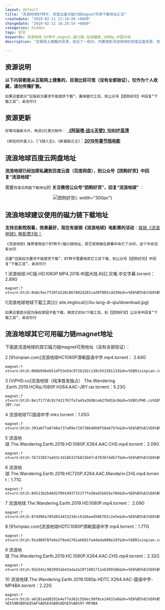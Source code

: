 ```yaml
---
layout: default
title: "流浪地球BT种子、百度云盘与磁力链magnet可用下载地址汇总"
createdate: "2019-02-11 11:18:09 +0800"
changedate: "2019-02-22 16:28:54 +0800"
categories: hidden
tags: 好货
keywords: 流浪地球,bt种子,magnet,磁力链,在线播放,1080p,中国大陆
description: "互联网上搜集的资源，验证了一部分，内置电影流浪地球的百度云盘资源、百度网盘连接、BT种子、磁力链magnet下载地址和下载方法。推荐使用“流浪地球HC1080P清晰国语中字.mp4.torrent”、“流浪地球.The.Wandering.Earth.2019.HD.1080P.X264.AAC.CHS.mp4.torrent”。电影疯狂的外星人、飞驰人生、新喜剧之王也已经下载验证。" 

---
```


## 资源说明

**以下内容都是从互联网上搜集的，目测比较可信（没有全部验证），仅作为个人收藏，请勿传播扩散。**

`如果迅雷提示“应版权方要求不能提供下载”，要用替代工具，到公众号【团购好货】中回复“下载工具”，亲测可行`

## 资源更新

`好莱坞最新大片，耗资2亿美元制作：` **[《阿丽塔·战斗天使》1080P高清](https://www.lijiaocn.com/hidden/2019/02/22/alita-battle-angel.html)**

`《疯狂的外星人》、《飞驰人生》、《新喜剧之王》`：**[2019年春节档电影](https://www.lijiaocn.com/hidden/2019/02/15/chun-jie-dang-movie-resource.html)**

## 流浪地球百度云网盘地址

**流浪地球已经加密私藏到百度云盘（百度网盘），到公众号【团购好货】中回复“流浪地球”**

需要`百度云网盘下载地址`的 **关注微信公众号“团购好货”，回复“流浪地球”** ：

<span style="display:block;text-align:center">![团购好货](https://www.lijiaocn.com/img/ercode/tuan-gou-hao-huo.png){: width="300px"}</span>

## 流浪地球建议使用的磁力链下载地址

**支持去影院观看，效果最好，现在有报销《流浪地球》电影票的活动**：[报销《流浪地球》电影票3张！](https://mp.weixin.qq.com/s/KkEHwwd_iiqXvQAiyAftlw)

`《流浪地球》推荐使用这个BT种子/磁力链地址，其它视频被在屏幕中央打了水印，这个中央没有水印`

`迅雷“应版权方要求不能提供下载”，BT种子需要用其它工具下载，到公众号【团购好货】中回复“下载工具”，亲测可行`

1 流浪地球.HC版.HD.1080P.MP4.2018.中国大陆.科幻.灾难.中文字幕.torrent： 2.89G

	magnet:?xt=urn:btih:0a8c9acff20fa520c867802d281cad97002cdd39&dn=%E6%B5%81%E6%B5%AA%E5%9C%B0%E7%90%83.HC%E7%89%88.HD.1080P.MP4.2018.%E4%B8%AD%E5%9B%BD%E5%A4%A7%E9%99%86.%E7%A7%91%E5%B9%BB.%E7%81%BE%E9%9A%BE.%E4%B8%AD%E6%96%87%E5%AD%97%E5%B9%95

![流浪地球地球下载工具]({{ site.imglocal}}/liu-lang-di-qiu/download.jpg)

`如果迅雷提示因为版权原因不能下载，换其它的bt下载工具，到【团购好货】公众号中回复“下载工具”，亲测可行`

## 流浪地球其它可用磁力链magnet地址

下面是流浪地球的其它磁力链magnet可用地址（没有全部验证）：

2 [91xinpian.com]流浪地球HC1080P清晰国语中字.mp4.torrent： 2.64G

	magnet:?xt=urn:btih:066b94be651df53e54c9726102c138c932381133&dn=%5B91xinpian.com%5D%E6%B5%81%E6%B5%AA%E5%9C%B0%E7%90%83HC1080P%E6%B8%85%E6%99%B0%E5%9B%BD%E8%AF%AD%E4%B8%AD%E5%AD%97.mp4

3 [ViPHD.co]流浪地球（纯净首发独占） The.Wandering .Earth.2019.HCRip.1080P.H264.AAC-JBY.rar.torrent：5.23G

	magnet:?xt=urn:btih:0e1f177dc917431767fa7a45a3b98ce62fb01bc0&dn=%5BViPHD.co%5D%E6%B5%81%E6%B5%AA%E5%9C%B0%E7%90%83%EF%BC%88%E7%BA%AF%E5%87%80%E9%A6%96%E5%8F%91%E7%8B%AC%E5%8D%A0%EF%BC%89%20The.Wandering%20.Earth.2019.HCRip.1080P.H264.AAC-JBY.rar

4 流浪地球TC国语中字.mkv.torrent：1.05G

	magnet:?xt=urn:btih:393a6f7a8740a737a09e726f38640b0f50a675fe&dn=%E6%B5%81%E6%B5%AA%E5%9C%B0%E7%90%83TC%E5%9B%BD%E8%AF%AD%E4%B8%AD%E5%AD%97.mkv

5 流浪地球.The.Wandering.Earth.2019.HD.1080P.X264.AAC.CHS.mp4.torrent：2.09G

	magnet:?xt=urn:btih:7b723857add3c3d18b337b815b6fc8783bf4db77&dn=%E6%B5%81%E6%B5%AA%E5%9C%B0%E7%90%83.The.Wandering.Earth.2019.HD.1080P.X264.AAC.CHS.mp4

6 流浪地球.The.Wandering.Earth.2019.HC720P.X264.AAC.Mandarin.CHS.mp4.torrent：1.71G

	magnet:?xt=urn:btih:84513b2b4dd2f0914937151f7fe50ad1bb55e704&dn=%E6%B5%81%E6%B5%AA%E5%9C%B0%E7%90%83.The.Wandering.Earth.2019.HC720P.X264.AAC.Mandarin.CHS.mp4

7 流浪地球.The.Wandering.Earth.2019.HD.1080P.mp4.torrent： 2.09G

	magnet:?xt=urn:btih:874d96a785d81443323dcc6166aed586702c2e5e&dn=%E6%B5%81%E6%B5%AA%E5%9C%B0%E7%90%83.The.Wandering.Earth.2019.HD.1080P.%E7%9C%8B%E7%94%B5%E5%BD%B1%E5%85%B3%E6%B3%A8%E5%BE%AE%E4%BF%A1%E5%85%AC%E4%BC%97%E5%8F%B7%3A%E5%8D%A1%E5%85%B6%E5%BD%B1%E8%A7%86%E6%8E%A7..mp4

8 [91xinpian.com]流浪地球HDTC1080P清晰国语中字.mp4.torrent：1.77G 

	magnet:?xt=urn:btih:91a98978fe6e2f8a41761ab681fa4deda688e2df&dn=%5B91xinpian.com%5D%E6%B5%81%E6%B5%AA%E5%9C%B0%E7%90%83HDTC1080P%E6%B8%85%E6%99%B0%E5%9B%BD%E8%AF%AD%E4%B8%AD%E5%AD%97.mp4

9 流浪地球.The.Wandering.Earth.2019.HC.1080P.X264.AAC.CHS.mp4.torrent：2.32G

	magnet:?xt=urn:btih:92e541c982093ab43ada3a19f1081711eb38916b&dn=%E6%B5%81%E6%B5%AA%E5%9C%B0%E7%90%83.The.Wandering.Earth.2019.HC.1080P.X264.AAC.CHS.mp4

10 流浪地球.The.Wandering.Earth.2019.1080p.HDTC.X264.AAC-国语中字-MP4BA.torrent：2.22G

	magnet:?xt=urn:btih:a6181add8282e4ef7a362c556ec50f8ce14631e6&dn=%E6%B5%81%E6%B5%AA%E5%9C%B0%E7%90%83.The.Wandering.Earth.2019.1080p.HDTC.X264.AAC-%E5%9B%BD%E8%AF%AD%E4%B8%AD%E5%AD%97-MP4BA
